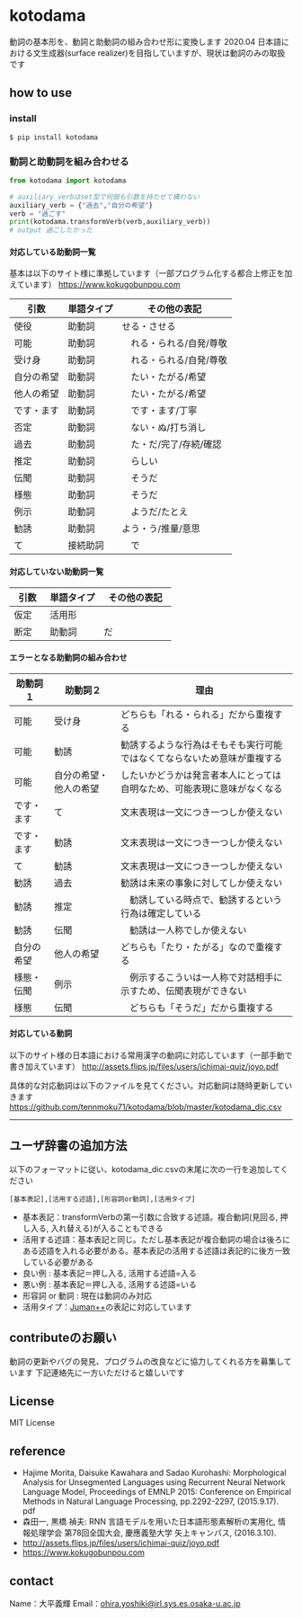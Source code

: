 # kotodama
動詞の基本形を、動詞と助動詞の組み合わせ形に変換します
2020.04 日本語における文生成器(surface realizer)を目指していますが、現状は動詞のみの取扱です

## how to use
### install
```
$ pip install kotodama
```

### 動詞と助動詞を組み合わせる
```python:sample.py
from kotodama import kotodama

# auxiliary_verbはset型で何個も引数を持たせて構わない
auxiliary_verb = {"過去","自分の希望"}
verb = "過ごす"
print(kotodama.transformVerb(verb,auxiliary_verb))
# output 過ごしたかった
```
#### 対応している助動詞一覧
基本は以下のサイト様に準拠しています（一部プログラム化する都合上修正を加えています）
https://www.kokugobunpou.com

|  引数 |  単語タイプ | その他の表記　
| ---- | ---- | ---- |
|  使役  |  助動詞  | せる・させる
|  可能  |  助動詞  |　れる・られる/自発/尊敬
|  受け身  |  助動詞  |　れる・られる/自発/尊敬
|  自分の希望  |  助動詞  |　たい・たがる/希望
|  他人の希望  |  助動詞  |　たい・たがる/希望
|  です・ます  |  助動詞  |　です・ます/丁寧
|  否定  |  助動詞  |　ない・ぬ/打ち消し
|  過去  |  助動詞  |　た・だ/完了/存続/確認
|  推定  |  助動詞  |　らしい
|  伝聞  |  助動詞  |　そうだ
|  様態  |  助動詞  |　そうだ
|  例示  |  助動詞  |　ようだ/たとえ
|  勧誘  |  助動詞  |  よう・う/推量/意思
|  て  |  接続助詞  |　で

#### 対応していない助動詞一覧
|  引数 |  単語タイプ | その他の表記　
| ---- | ---- | ---- |
| 仮定  | 活用形| 
| 断定　| 助動詞| だ

#### エラーとなる助動詞の組み合わせ
| 助動詞１ | 助動詞２ | 理由　
| ---- | ---- | ---- |
| 可能 | 受け身 | どちらも「れる・られる」だから重複する
| 可能| 勧誘| 勧誘するような行為はそもそも実行可能ではなくてならないため意味が重複する
| 可能| 自分の希望・他人の希望 | したいかどうかは発言者本人にとっては自明なため、可能表現に意味がなくなる
| です・ます|て|文末表現は一文につき一つしか使えない
| です・ます| 勧誘| 文末表現は一文につき一つしか使えない
| て| 勧誘| 文末表現は一文につき一つしか使えない
| 勧誘| 過去| 勧誘は未来の事象に対してしか使えない
| 勧誘| 推定|　勧誘している時点で、勧誘するという行為は確定している
| 勧誘| 伝聞|　勧誘は一人称でしか使えない
| 自分の希望| 他人の希望| どちらも「たり・たがる」なので重複する
| 様態・伝聞| 例示|　例示するこういは一人称で対話相手に示すため、伝聞表現ができない
| 様態| 伝聞|　どちらも「そうだ」だから重複する

####  対応している動詞
以下のサイト様の日本語における常用漢字の動詞に対応しています（一部手動で書き加えています）
http://assets.flips.jp/files/users/ichimai-quiz/joyo.pdf

具体的な対応動詞は以下のファイルを見てください。対応動詞は随時更新していきます
https://github.com/tennmoku71/kotodama/blob/master/kotodama_dic.csv

--------------------------------------
## ユーザ辞書の追加方法

以下のフォーマットに従い、kotodama_dic.csvの末尾に次の一行を追加してください

```
[基本表記],[活用する述語],[形容詞or動詞],[活用タイプ]
```
- 基本表記：transformVerbの第一引数に合致する述語。複合動詞(見回る, 押し入る, 入れ替える)が入ることもできる
- 活用する述語：基本表記と同じ。ただし基本表記が複合動詞の場合は後ろにある述語を入れる必要がある。基本表記の活用する述語は表記的に後方一致している必要がある
 - 良い例 : 基本表記＝押し入る, 活用する述語=入る
 - 悪い例 : 基本表記＝押し入る, 活用する述語=いる 
- 形容詞 or 動詞 : 現在は動詞のみ対応
- 活用タイプ：[Juman++](http://nlp.ist.i.kyoto-u.ac.jp/index.php?JUMAN++)の表記に対応しています

## contributeのお願い
動詞の更新やバグの発見、プログラムの改良などに協力してくれる方を募集しています
下記連絡先に一方いただけると嬉しいです

## License
MIT License

## reference
- Hajime Morita, Daisuke Kawahara and Sadao Kurohashi: Morphological Analysis for Unsegmented Languages using Recurrent Neural Network Language Model, Proceedings of EMNLP 2015: Conference on Empirical Methods in Natural Language Processing, pp.2292-2297, (2015.9.17). pdf
- 森田一, 黒橋 禎夫: RNN 言語モデルを用いた日本語形態素解析の実用化, 情報処理学会 第78回全国大会, 慶應義塾大学 矢上キャンパス, (2016.3.10).
- http://assets.flips.jp/files/users/ichimai-quiz/joyo.pdf
- https://www.kokugobunpou.com

## contact
Name：大平義輝
Email：ohira.yoshiki@irl.sys.es.osaka-u.ac.jp

